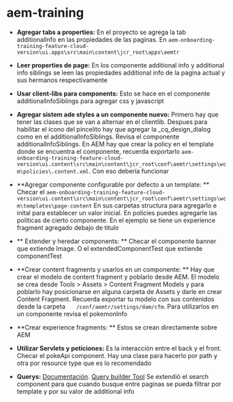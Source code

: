 # aem-training

- **Agregar tabs a properties:** En el proyecto se agrega la tab additionalInfo en las propiedades de las paginas. En ```aem-onboarding-training-feature-cloud-version\ui.apps\src\main\content\jcr_root\apps\aemtr```

- **Leer properties de page:** En los componente additional info y additional info siblings se leen las propiedades additional info de la pagina actual y sus hermanos respectivamente

- **Usar client-libs para components:** Esto se hace en el componente additionalInfoSiblings para agregar css y javascript

- **Agregar sistem ade styles a un componente nuevo:** Primero hay que tener las clases que se van a alternar en el clientlib. Despues para habilitar el icono del pincelito hay que agregar la _cq_design_dialog como en el additionalInfoSiblings. Revisa el componente additionalInfoSiblings.
En AEM hay que crear la policy en el template donde se encuentra el componente, recuerda exportarlo ``` aem-onboarding-training-feature-cloud-version\ui.content\src\main\content\jcr_root\conf\aemtr\settings\wcm\policies\.content.xml ```. Con eso debería funcionar

- **Agregar componente configurable por defecto a un template: ** Checar el ``` aem-onboarding-training-feature-cloud-version\ui.content\src\main\content\jcr_root\conf\aemtr\settings\wcm\templates\page-content ``` En sus carpetas structura para agregarlo e inital para establecer un valor inicial.
En policies puedes agregarle las politicas de cierto componente.
En el ejemplo se tiene un experience fragment agregado debajo de titulo

- ** Extender y heredar components: ** Checar el componente banner que extiende Image. O el extendedComponentTest que extiende componentTest

- **Crear content fragments y usarlos en un componente: ** Hay que crear el modelo de content fragment y poblarlo desde AEM. El modelo se crea desde Tools > Assets > Content Fragment Models y para poblarlo hay posicionarse en alguna carpeta de Assets y darle en crear Content Fragment. Recuerda exportar tu modelo con sus contenidos desde la carpeta ```	/conf/aemtr/settings/dam/cfm```.
Para utilizarlos en un componente revisa el pokemonInfo

- **Crear experience fragments: ** Estos se crean directamente sobre AEM

- **Utilizar Servlets y peticiones:** Es la interacción entre el back y el front. Checar el pokeApi component. Hay una clase para hacerlo por path y otra por resource type que es lo recomendado

- **Querys:** 
[Documentación](http://www.aemcq5tutorials.com/tutorials/adobe-aem-cq5-tutorials/aem-query-builder/). 
[Query builder Tool](http://localhost:4502/libs/cq/search/content/querydebugger.html)
Se extendió el search component para que cuando busque entre paginas se pueda filtrar por template y por su valor de additional info
